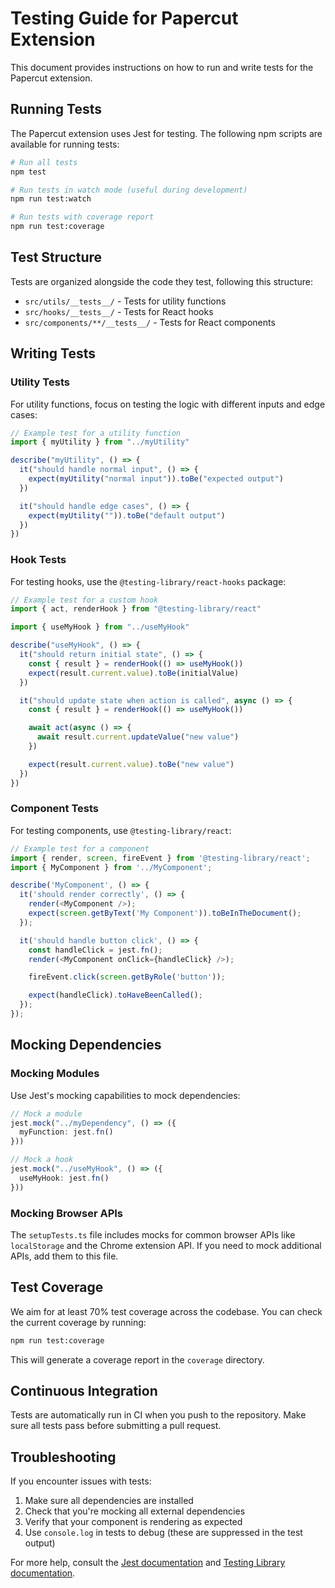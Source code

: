 # Testing Guide for Papercut Extension

This document provides instructions on how to run and write tests for the Papercut extension.

## Running Tests

The Papercut extension uses Jest for testing. The following npm scripts are available for running tests:

```bash
# Run all tests
npm test

# Run tests in watch mode (useful during development)
npm run test:watch

# Run tests with coverage report
npm run test:coverage
```

## Test Structure

Tests are organized alongside the code they test, following this structure:

- `src/utils/__tests__/` - Tests for utility functions
- `src/hooks/__tests__/` - Tests for React hooks
- `src/components/**/__tests__/` - Tests for React components

## Writing Tests

### Utility Tests

For utility functions, focus on testing the logic with different inputs and edge cases:

```typescript
// Example test for a utility function
import { myUtility } from "../myUtility"

describe("myUtility", () => {
  it("should handle normal input", () => {
    expect(myUtility("normal input")).toBe("expected output")
  })

  it("should handle edge cases", () => {
    expect(myUtility("")).toBe("default output")
  })
})
```

### Hook Tests

For testing hooks, use the `@testing-library/react-hooks` package:

```typescript
// Example test for a custom hook
import { act, renderHook } from "@testing-library/react"

import { useMyHook } from "../useMyHook"

describe("useMyHook", () => {
  it("should return initial state", () => {
    const { result } = renderHook(() => useMyHook())
    expect(result.current.value).toBe(initialValue)
  })

  it("should update state when action is called", async () => {
    const { result } = renderHook(() => useMyHook())

    await act(async () => {
      await result.current.updateValue("new value")
    })

    expect(result.current.value).toBe("new value")
  })
})
```

### Component Tests

For testing components, use `@testing-library/react`:

```typescript
// Example test for a component
import { render, screen, fireEvent } from '@testing-library/react';
import { MyComponent } from '../MyComponent';

describe('MyComponent', () => {
  it('should render correctly', () => {
    render(<MyComponent />);
    expect(screen.getByText('My Component')).toBeInTheDocument();
  });

  it('should handle button click', () => {
    const handleClick = jest.fn();
    render(<MyComponent onClick={handleClick} />);

    fireEvent.click(screen.getByRole('button'));

    expect(handleClick).toHaveBeenCalled();
  });
});
```

## Mocking Dependencies

### Mocking Modules

Use Jest's mocking capabilities to mock dependencies:

```typescript
// Mock a module
jest.mock("../myDependency", () => ({
  myFunction: jest.fn()
}))

// Mock a hook
jest.mock("../useMyHook", () => ({
  useMyHook: jest.fn()
}))
```

### Mocking Browser APIs

The `setupTests.ts` file includes mocks for common browser APIs like `localStorage` and the Chrome extension API. If you need to mock additional APIs, add them to this file.

## Test Coverage

We aim for at least 70% test coverage across the codebase. You can check the current coverage by running:

```bash
npm run test:coverage
```

This will generate a coverage report in the `coverage` directory.

## Continuous Integration

Tests are automatically run in CI when you push to the repository. Make sure all tests pass before submitting a pull request.

## Troubleshooting

If you encounter issues with tests:

1. Make sure all dependencies are installed
2. Check that you're mocking all external dependencies
3. Verify that your component is rendering as expected
4. Use `console.log` in tests to debug (these are suppressed in the test output)

For more help, consult the [Jest documentation](https://jestjs.io/docs/getting-started) and [Testing Library documentation](https://testing-library.com/docs/).
